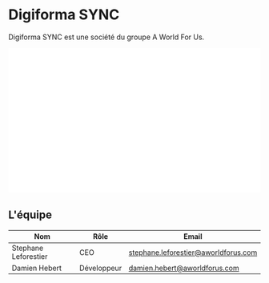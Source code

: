 # Digiforma SYNC

Digiforma SYNC est une société du groupe A World For Us.

![](https://raw.githubusercontent.com/Digiforma-Sync/.github/main/profile/assets/Logos_AWFUS.png "A world for us Logo")

## L'équipe

| Nom                  | Rôle        | Email                                                                               |
|----------------------|-------------|-------------------------------------------------------------------------------------|
| Stephane Leforestier | CEO         | [stephane.leforestier@aworldforus.com](mailto:stephane.leforestier@aworldforus.com) |
| Damien Hebert        | Développeur | [damien.hebert@aworldforus.com](mailto://damien.hebert@aworldforus.com)             |

